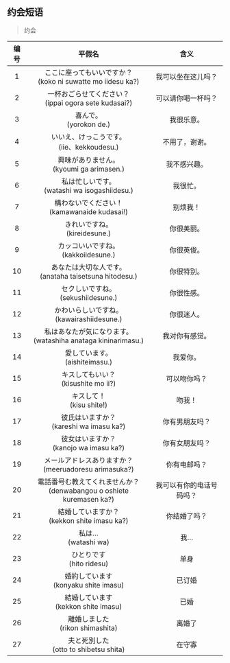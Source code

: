 ## 约会短语

> 约会

| 编号 | 平假名 | 含义 |
| :----: | :----: | :----: |
| 1 | ここに座ってもいいですか？<br>(koko ni suwatte mo iidesu ka?) | 我可以坐在这儿吗？ |
| 2 | 一杯おごらせてください？<br>(ippai ogora sete kudasai?) | 可以请你喝一杯吗？|
| 3 | 喜んで。<br>(yorokon de.) | 我很乐意。 |
| 4 | いいえ、けっこうです。<br>(iie、kekkoudesu.)  | 不用了，谢谢。 |
| 5 | 興味がありません。<br>(kyoumi ga arimasen.)  | 我不感兴趣。 |
| 6 | 私は忙しいです。<br>(watashi wa isogashiidesu.)  | 我很忙。 |
| 7 | 構わないでください！<br>(kamawanaide kudasai!)  | 别烦我！ |
| 8 | きれいですね。<br>(kireidesune.)  | 你很美丽。|
| 9 | カッコいいですね。<br>(kakkoiidesune.) | 你很英俊。 |
| 10 | あなたは大切な人です。<br>(anataha taisetsuna hitodesu.) | 你很特别。 |
| 11 | セクしいですね。<br>(sekushiidesune.) | 你很性感。 |
| 12 | かわいらしいですね。<br>(kawairashiidesune.) | 你很迷人。 |
| 13 | 私はあなたが気になります。<br>(watashiha anataga kininarimasu.) | 我对你有感觉。 |
| 14 | 愛しています。<br>(aishiteimasu.) | 我爱你。 |
| 15 | キスしてもいい？<br>(kisushite mo ii?) | 可以吻你吗？ |
| 16 | キスして！<br>(kisu shite!) | 吻我！ |
| 17 | 彼氏はいますか？<br>(kareshi wa imasu ka?) | 你有男朋友吗？ |
| 18 | 彼女はいますか？<br>(kanojo wa imasu ka?) | 你有女朋友吗？ |
| 19 | メールアドレスありますか？<br>(meeruadoresu arimasuka?) | 你有电邮吗？ |
| 20 | 電話番号む教えてくれませんか？<br>(denwabangou o oshiete kuremasen ka?) | 我可以有你的电话号码吗？ |
| 21 | 結婚していますか？<br>(kekkon shite imasu ka?) | 你结婚了吗？ |
| 22 | 私は…<br>(watashi wa) | 我… |
| 23 | ひとりです<br>(hito ridesu) | 单身 |
| 24 | 婚約しています<br>(konyaku shite imasu) | 已订婚 |
| 25 | 結婚しています<br>(kekkon shite imasu) | 已婚 |
| 26 | 離婚しました<br>(rikon shimashita) | 离婚了 |
| 27 | 夫と死別した<br>(otto to shibetsu shita) | 在守寡 |
